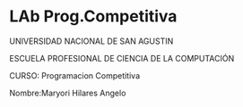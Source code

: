 # LAb Prog.Competitiva

UNIVERSIDAD NACIONAL DE SAN AGUSTIN

ESCUELA PROFESIONAL DE CIENCIA DE LA COMPUTACIÓN

CURSO: Programacion Competitiva

Nombre:Maryori Hilares Angelo
